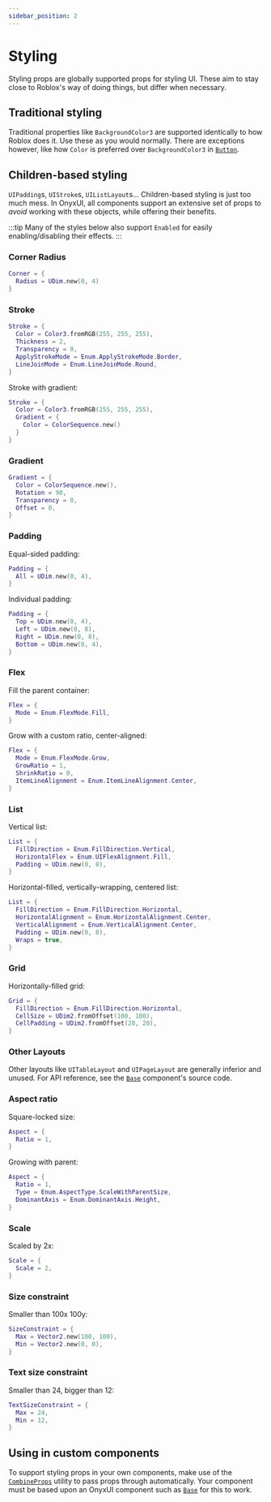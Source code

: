 ```yaml
---
sidebar_position: 2
---
```


# Styling

Styling props are globally supported props for styling UI. These aim to stay close to Roblox's way of doing things, but differ when necessary.

## Traditional styling

Traditional properties like `BackgroundColor3` are supported identically to how Roblox does it. Use these as you would normally. There are exceptions however, like how `Color` is preferred over `BackgroundColor3` in [`Button`](/api/Button).

## Children-based styling

`UIPadding`s, `UIStroke`s, `UIListLayout`s... Children-based styling is just too much mess. In OnyxUI, all components support an extensive set of props to *avoid* working with these objects, while offering their benefits.

:::tip
  Many of the styles below also support `Enabled` for easily enabling/disabling their effects.
:::

### Corner Radius

```lua
Corner = {
  Radius = UDim.new(0, 4)
}
```

### Stroke

```lua
Stroke = {
  Color = Color3.fromRGB(255, 255, 255),
  Thickness = 2,
  Transparency = 0,
  ApplyStrokeMode = Enum.ApplyStrokeMode.Border,
  LineJoinMode = Enum.LineJoinMode.Round,
}
```

Stroke with gradient:

```lua
Stroke = {
  Color = Color3.fromRGB(255, 255, 255),
  Gradient = {
    Color = ColorSequence.new()
  }
}
```

### Gradient

```lua
Gradient = {
  Color = ColorSequence.new(),
  Rotation = 90,
  Transparency = 0,
  Offset = 0,
}
```

### Padding

Equal-sided padding:

```lua
Padding = {
  All = UDim.new(0, 4),
}
```

Individual padding:

```lua
Padding = {
  Top = UDim.new(0, 4),
  Left = UDim.new(0, 8),
  Right = UDim.new(0, 8),
  Bottom = UDim.new(0, 4),
}
```

### Flex

Fill the parent container:

```lua
Flex = {
  Mode = Enum.FlexMode.Fill,
}
```

Grow with a custom ratio, center-aligned:

```lua
Flex = {
  Mode = Enum.FlexMode.Grow,
  GrowRatio = 1,
  ShrinkRatio = 0,
  ItemLineAlignment = Enum.ItemLineAlignment.Center,
}
```

### List

Vertical list:

```lua
List = {
  FillDirection = Enum.FillDirection.Vertical,
  HorizontalFlex = Enum.UIFlexAlignment.Fill,
  Padding = UDim.new(0, 8),
}
```

Horizontal-filled, vertically-wrapping, centered list:

```lua
List = {
  FillDirection = Enum.FillDirection.Horizontal,
  HorizontalAlignment = Enum.HorizontalAlignment.Center,
  VerticalAlignment = Enum.VerticalAlignment.Center,
  Padding = UDim.new(0, 8),
  Wraps = true,
}
```

### Grid

Horizontally-filled grid:

```lua
Grid = {
  FillDirection = Enum.FillDirection.Horizontal,
  CellSize = UDim2.fromOffset(100, 100),
  CellPadding = UDim2.fromOffset(20, 20),
}
```

### Other Layouts

Other layouts like `UITableLayout` and `UIPageLayout` are generally inferior and unused. For API reference, see the [`Base`](/api/Base) component's source code.

### Aspect ratio

Square-locked size:

```lua
Aspect = {
  Ratio = 1,
}
```

Growing with parent:

```lua
Aspect = {
  Ratio = 1,
  Type = Enum.AspectType.ScaleWithParentSize,
  DominantAxis = Enum.DominantAxis.Height,
}
```

### Scale

Scaled by 2x:

```lua
Scale = {
  Scale = 2,
}
```

### Size constraint

Smaller than 100x 100y:

```lua
SizeConstraint = {
  Max = Vector2.new(100, 100),
  Min = Vector2.new(0, 0),
}
```

### Text size constraint

Smaller than 24, bigger than 12:

```lua
TextSizeConstraint = {
  Max = 24,
  Min = 12,
}
```

## Using in custom components

To support styling props in your own components, make use of the [`CombineProps`](/docs/utilities#combineprops) utility to pass props through automatically. Your component must be based upon an OnyxUI component such as [`Base`](/api/Base) for this to work.